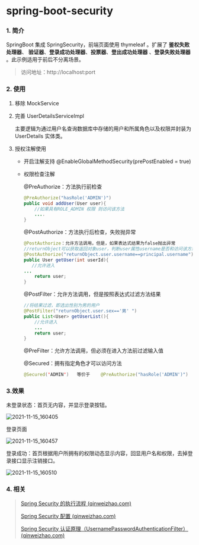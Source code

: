 # spring-boot-security

### 1. 简介

SpringBoot 集成 SpringSecurity，前端页面使用 thymeleaf 。扩展了 **鉴权失败处理器**、 **验证器**、**登录成功处理器**、**投票器**、**登出成功处理器** 、**登录失败处理器**
。此示例适用于前后不分离场景。

> 访问地址：http://localhost:port
>

### 2. 使用

1. 移除 MockService

2. 完善 UserDetailsServiceImpl

   主要逻辑为通过用户名查询数据库中存储的用户和所属角色以及权限并封装为 UserDetails 实体类。

3. 授权注解使用

    - 开启注解支持 @EnableGlobalMethodSecurity(prePostEnabled = true)

    - 权限检查注解

      @PreAuthorize：方法执行前检查

      ```java
      @PreAuthorize("hasRole('ADMIN')")  
      public void addUser(User user){  
          //如果具有ROLE_ADMIN 权限 则访问该方法  
          ....  
      }
      ```

      @PostAuthorize：方法执行后检查，失败抛异常

      ```java
      @PostAuthorize：允许方法调用，但是，如果表达式结果为false抛出异常  
      //returnObject可以获取返回对象user，判断user属性username是否和访问该方法的用户对象的用户名一样。不一样则抛出异常。  
      @PostAuthorize("returnObject.user.username==principal.username")  
      public User getUser(int userId){  
         //允许进入
      ...  
          return user;
      }
      ```

      @PostFilter：允许方法调用，但是按照表达式过滤方法结果

      ```java
      //将结果过滤，即选出性别为男的用户  
      @PostFilter("returnObject.user.sex=='男' ")  
      public List<User> getUserList(){  
          //允许进入
          ...  
          return user; 
      }
      ```

      @PreFilter：允许方法调用，但必须在进入方法前过滤输入值

      @Secured：拥有指定角色才可以访问方法

      ```java
      @Secured('ADMIN')   等价于    @PreAuthorize("hasRole('ADMIN')")
      ```

### 3.效果

未登录状态：首页无内容，并显示登录按钮。

![2021-11-15_160405](https://img.qinweizhao.com/2021/11/2021-11-15_160405.png)

登录页面

![2021-11-15_160457](https://img.qinweizhao.com//2021/11/2021-11-15_160457.png)

登录成功：首页根据用户所拥有的权限动态显示内容，回显用户名和权限，去掉登录接口显示注销接口。

![2021-11-15_160510](https://img.qinweizhao.com//2021/11/2021-11-15_160510.png)

### 4. 相关

> [Spring Security 的执行流程 (qinweizhao.com)](https://www.qinweizhao.com/?p=14)
>
> [Spring Security 配置 (qinweizhao.com)](https://www.qinweizhao.com/?p=59)
>
> [Spring Security 认证原理（UsernamePasswordAuthenticationFilter）(qinweizhao.com)](https://www.qinweizhao.com/?p=15)

